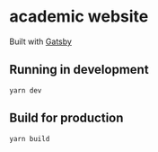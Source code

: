 # academic website

Built with [Gatsby](https://www.gatsbyjs.org/)

## Running in development

`yarn dev`

## Build for production

`yarn build`
